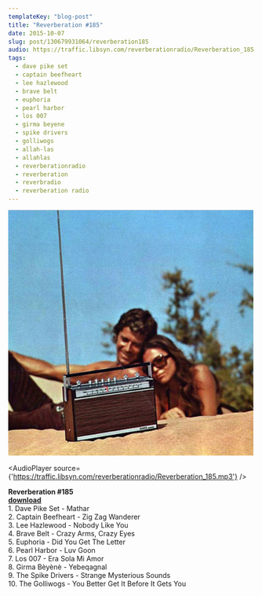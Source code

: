 ```yaml
---
templateKey: "blog-post"
title: "Reverberation #185"
date: 2015-10-07
slug: post/130679931064/reverberation185
audio: https://traffic.libsyn.com/reverberationradio/Reverberation_185.mp3
tags:
  - dave pike set
  - captain beefheart
  - lee hazlewood
  - brave belt
  - euphoria
  - pearl harbor
  - los 007
  - girma beyene
  - spike drivers
  - golliwogs
  - allah-las
  - allahlas
  - reverberationradio
  - reverberation
  - reverbradio
  - reverberation radio
---
```


![Reverberation #185](../images/8c5a68884a0c5f70bbbbd7ddc360908b0357486e2ca5af272d6ca1f9f19ba6cb.png)

<AudioPlayer source={'https://traffic.libsyn.com/reverberationradio/Reverberation_185.mp3'} />

<p><b>Reverberation #185<br /><a href="https://traffic.libsyn.com/reverberationradio/Reverberation_185.mp3">download</a></b><br />1. Dave Pike Set - Mathar<br />2. Captain Beefheart - Zig Zag Wanderer<br />3. Lee Hazlewood - Nobody Like You<br />4. Brave Belt - Crazy Arms, Crazy Eyes<br />5. Euphoria - Did You Get The Letter<br />6. Pearl Harbor - Luv Goon<br />7. Los 007 - Era Sola Mi Amor<br />8. Girma B&egrave;y&egrave;n&egrave; - Yebeqagnal<br />9. The Spike Drivers - Strange Mysterious Sounds<br />10. The Golliwogs - You Better Get It Before It Gets You</p>
